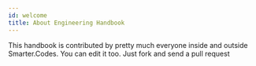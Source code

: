 ```yaml
---
id: welcome
title: About Engineering Handbook
---
```


This handbook is contributed by pretty much everyone inside and outside Smarter.Codes. You can edit it too. Just fork and send a pull request